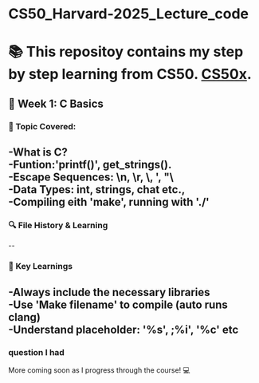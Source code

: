 # CS50_Harvard-2025_Lecture_code

# :books: This repositoy contains my step by step learning from CS50. [CS50x](https://cs50.harvard.edu/x/2025/).

## :memo: Week 1: C Basics 
### :eyes: Topic Covered:
-What is C? <br>
-Funtion:'printf()', get_strings(). <br>
-Escape Sequences: \n, \r, \\, '\, "\ <br>
-Data Types: int, strings, chat etc.,<br>
-Compiling eith 'make', running with './'
--
### :mag: File History & Learning 
--
### :brain: Key Learnings
-Always include the necessary libraries <br>
-Use 'Make filename' to compile (auto runs clang) <br>
-Understand placeholder: '%s', ;%i', '%c' etc 
--

### question I had

More coming soon as I progress through the course! :computer:


